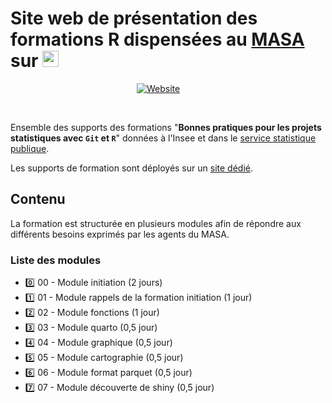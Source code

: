 # Site web de présentation des formations R dispensées au [MASA](https://agreste.agriculture.gouv.fr/agreste-web/) sur <img height="26" width="26" src="https://cdn.simpleicons.org/r/00ccff99" />

<p align="center">
<div style="margin: 0 auto; width: 100px;" id="badges">
  <a href="https://XXX">
    <img src="https://img.shields.io/badge/Site%20de%20la%20formation-blue?style=for-the-badge&logo=github&logoColor=white" alt="Website"/>
  </a>
</div>
</p>


<br>

Ensemble des supports des formations "__Bonnes pratiques pour les projets statistiques avec `Git` et `R`__" données à l'Insee et dans le [service statistique publique](https://www.insee.fr/fr/information/1302192).

Les supports de formation sont déployés sur un [site dédié](https://XXX).

## Contenu

La formation est structurée en plusieurs modules afin de répondre aux différents besoins exprimés par les agents du MASA. 

### Liste des modules

- :zero: 00 - Module initiation (2 jours)
- :one: 01 - Module rappels de la formation initiation (1 jour)
- :two: 02 - Module fonctions (1 jour)
- :three: 03 - Module quarto (0,5 jour)
- :four: 04 - Module graphique (0,5 jour)
- :five: 05 - Module cartographie (0,5 jour)
- :six: 06 - Module format parquet (0,5 jour)
- :seven: 07 - Module découverte de shiny (0,5 jour)

